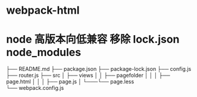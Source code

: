 # webpack-html

# node 高版本向低兼容 移除 lock.json node_modules

├── README.md
├── package.json
├── package-lock.json
├── config.js
├── router.js
├── src
│ ├── views
│ │ ├── pagefolder
│ │ │ ├── page.html
│ │ │ ├── page.js
│ └───└── page.less  
└── webpack.config.js
